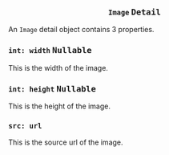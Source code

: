 <h3 align="center"><code>Image</code> <kbd>Detail</kbd></h3>

An `Image` detail object contains 3 properties.

### `int: width` <kbd>Nullable</kbd>
This is the width of the image.

### `int: height` <kbd>Nullable</kbd>
This is the height of the image.

### `src: url`
This is the source url of the image.